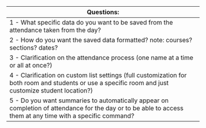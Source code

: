 | Questions: |
|------------|
| 1 - What specific data do you want to be saved from the attendance taken from the day? |
| 2 - How do you want the saved data formatted? note: courses? sections? dates? |
| 3 - Clarification on the attendance process (one name at a time or all at once?) |
| 4 - Clarification on custom list settings (full customization for both room and students or use a specific room and just customize student location?) |
| 5 - Do you want summaries to automatically appear on completion of attendance for the day or to be able to access them at any time with a specific command? |
